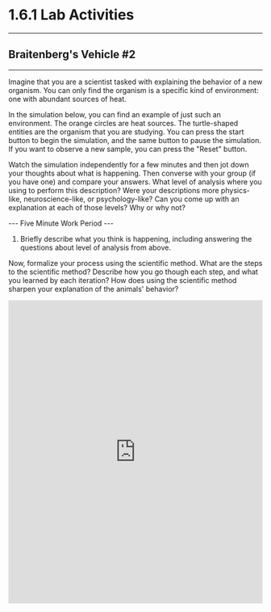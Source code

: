 # 1.6.1 Lab Activities

---
## Braitenberg's Vehicle #2
---

Imagine that you are a scientist tasked with explaining the behavior of a new organism.
You can only find the organism is a specific kind of environment: one with abundant sources of heat.

In the simulation below, you can find an example of just such an environment. The orange circles are heat sources.
The turtle-shaped entities are the organism that you are studying. You can press the start button to begin the simulation, and the 
same button to pause the simulation. If you want to observe a new sample, you can press the "Reset" button.

Watch the simulation independently for a few minutes and then jot down your thoughts about what is happening. Then converse with
your group (if you have one) and compare your answers. What level of analysis where you using to perform this description? Were your descriptions
more physics-like, neuroscience-like, or psychology-like? Can you come up with an explanation at each of those levels? Why or why not?

--- Five Minute Work Period ---

1. Briefly describe what you think is happening, including answering the questions about level of analysis from above.

Now, formalize your process using the scientific method. What are the steps to the scientific method? Describe how you go though each step,
and what you learned by each iteration? How does using the scientific method sharpen your explanation of the animals' behavior?

<iframe src="https://trinket.io/embed/pygame/2fdc15020f?toggleCode=true" width="100%" height="600" frameborder="0" marginwidth="0" marginheight="0" allowfullscreen></iframe>

